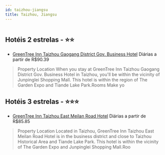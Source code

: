 ```yaml
---
id: taizhou-jiangsu
title: Taizhou, Jiangsu
---
```


<center><img src="http://cdn.smyrooms.com/cloudcontent/fotos/agregadorHotelero/0020/04064/2004064/1.jpg?f=15072924" alt="" /></center>


## Hotéis 2 estrelas - ⭐️⭐️

-    [GreenTree Inn Taizhou Gaogang District Gov. Business Hotel](https://www.hurb.com/hoteis/taizhou/greentree-inn-taizhou-gaogang-district-gov-business-hotel-JNP-JP926219?cmp=18055) Diárias a partir de R$90.39
   > Property Location When you stay at GreenTree Inn Taizhou Gaogang District Gov. Business Hotel in Taizhou, you&apos;ll be within the vicinity of Junpinglei Shopping Mall. This hotel is within the region of The Garden Expo and Tiande Lake Park.Rooms Make yo

## Hotéis 3 estrelas - ⭐️⭐️⭐️

-    [GreenTree Inn Taizhou East Meilan Road Hotel](https://www.hurb.com/hoteis/taizhou/greentree-inn-taizhou-east-meilan-road-hotel-JNP-JP198583?cmp=18055) Diárias a partir de R$85.85
   > Property Location Located in Taizhou, GreenTree Inn Taizhou East Meilan Road Hotel is in the business district and close to Taizhou Historical Area and Tiande Lake Park. This hotel is within the vicinity of The Garden Expo and Junpinglei Shopping Mall.Roo
